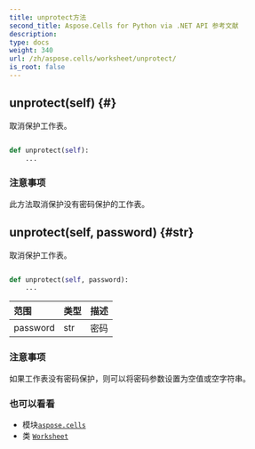 ```yaml
---
title: unprotect方法
second_title: Aspose.Cells for Python via .NET API 参考文献
description:
type: docs
weight: 340
url: /zh/aspose.cells/worksheet/unprotect/
is_root: false
---
```

##  unprotect(self) {#}
取消保护工作表。



```python

def unprotect(self):
    ...
```


### 注意事项

此方法取消保护没有密码保护的工作表。

##  unprotect(self, password) {#str}

取消保护工作表。



```python

def unprotect(self, password):
    ...
```


|范围|类型|描述|
| :- | :- | :- |
| password | str |密码|
### 注意事项

如果工作表没有密码保护，则可以将密码参数设置为空值或空字符串。


### 也可以看看

* 模块[`aspose.cells`](../../)
* 类 [`Worksheet`](/cells/python-net/zh/aspose.cells/worksheet)
